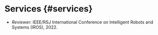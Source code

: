 # <i class="fa-solid fa-fw fa-gear" style="color: #ffe699"></i> Services {#services}

- *Reviewer*: IEEE/RSJ International Conference on Intelligent Robots and Systems (IROS), 2022. 